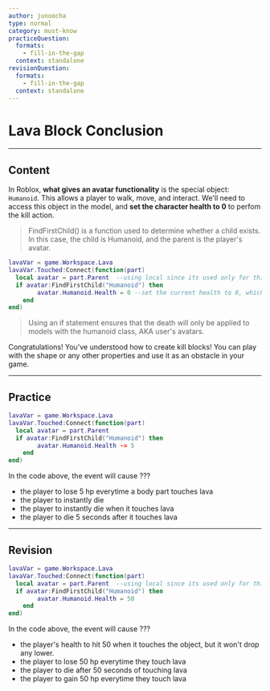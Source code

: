 ```yaml
---
author: junoocha
type: normal
category: must-know
practiceQuestion:
  formats:
    - fill-in-the-gap
  context: standalone
revisionQuestion:
  formats:
    - fill-in-the-gap
  context: standalone
---
```


# Lava Block Conclusion

---

## Content
In Roblox, **what gives an avatar functionality** is the special object: `Humanoid`. This allows a player to walk, move, and interact. We'll need to access this object in the model, and **set the character health to 0** to perfom the kill action.

> FindFirstChild() is a function used to determine whether a child exists. In this case, the child is Humanoid, and the parent is the player's avatar.

```lua
lavaVar = game.Workspace.Lava
lavaVar.Touched:Connect(function(part)
  local avatar = part.Parent  --using local since its used only for this event function
  if avatar:FindFirstChild("Humanoid") then
		avatar.Humanoid.Health = 0 --set the current health to 0, which kills the avatar
	end
end)
```
> Using an if statement ensures that the death will only be applied to models with the humanoid class, AKA user's avatars.

Congratulations! You've understood how to create kill blocks! You can play with the shape or any other properties and use it as an obstacle in your game.

---

## Practice
```lua
lavaVar = game.Workspace.Lava
lavaVar.Touched:Connect(function(part)
  local avatar = part.Parent  
  if avatar:FindFirstChild("Humanoid") then
		avatar.Humanoid.Health -= 5
	end
end)
```
In the code above, the event will cause ???
- the player to lose 5 hp everytime a body part touches lava
- the player to instantly die
- the player to instantly die when it touches lava
- the player to die 5 seconds after it touches lava

---

## Revision
```lua
lavaVar = game.Workspace.Lava
lavaVar.Touched:Connect(function(part)
  local avatar = part.Parent  --using local since its used only for this event function
  if avatar:FindFirstChild("Humanoid") then
		avatar.Humanoid.Health = 50
	end
end)
```

In the code above, the event will cause ???

- the player's health to hit 50 when it touches the object, but it won't drop any lower.
- the player to lose 50 hp everytime they touch lava
- the player to die after 50 seconds of touching lava
- the player to gain 50 hp everytime they touch lava
